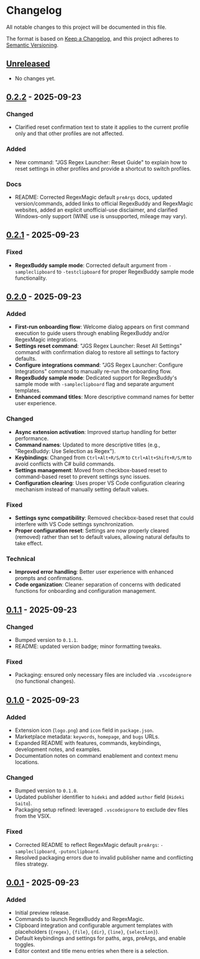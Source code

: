 # Changelog

All notable changes to this project will be documented in this file.

The format is based on [Keep a Changelog](https://keepachangelog.com/en/1.1.0/),
and this project adheres to [Semantic Versioning](https://semver.org/spec/v2.0.0.html).

## [Unreleased]

- No changes yet.

## [0.2.2] - 2025-09-23

### Changed
- Clarified reset confirmation text to state it applies to the current profile only and that other profiles are not affected.

### Added
- New command: "JGS Regex Launcher: Reset Guide" to explain how to reset settings in other profiles and provide a shortcut to switch profiles.

### Docs
- README: Corrected RegexMagic default `preArgs` docs, updated version/commands, added links to official RegexBuddy and RegexMagic websites, added an explicit unofficial-use disclaimer, and clarified Windows-only support (WINE use is unsupported, mileage may vary).

## [0.2.1] - 2025-09-23

### Fixed
- **RegexBuddy sample mode**: Corrected default argument from `-sampleclipboard` to `-testclipboard` for proper RegexBuddy sample mode functionality.

## [0.2.0] - 2025-09-23

### Added
- **First-run onboarding flow**: Welcome dialog appears on first command execution to guide users through enabling RegexBuddy and/or RegexMagic integrations.
- **Settings reset command**: "JGS Regex Launcher: Reset All Settings" command with confirmation dialog to restore all settings to factory defaults.
- **Configure integrations command**: "JGS Regex Launcher: Configure Integrations" command to manually re-run the onboarding flow.
- **RegexBuddy sample mode**: Dedicated support for RegexBuddy's sample mode with `-sampleclipboard` flag and separate argument templates.
- **Enhanced command titles**: More descriptive command names for better user experience.

### Changed
- **Async extension activation**: Improved startup handling for better performance.
- **Command names**: Updated to more descriptive titles (e.g., "RegexBuddy: Use Selection as Regex").
- **Keybindings**: Changed from `Ctrl+Alt+R/S/M` to `Ctrl+Alt+Shift+R/S/M` to avoid conflicts with C# build commands.
- **Settings management**: Moved from checkbox-based reset to command-based reset to prevent settings sync issues.
- **Configuration clearing**: Uses proper VS Code configuration clearing mechanism instead of manually setting default values.

### Fixed
- **Settings sync compatibility**: Removed checkbox-based reset that could interfere with VS Code settings synchronization.
- **Proper configuration reset**: Settings are now properly cleared (removed) rather than set to default values, allowing natural defaults to take effect.

### Technical
- **Improved error handling**: Better user experience with enhanced prompts and confirmations.
- **Code organization**: Cleaner separation of concerns with dedicated functions for onboarding and configuration management.

## [0.1.1] - 2025-09-23

### Changed
- Bumped version to `0.1.1`.
- README: updated version badge; minor formatting tweaks.

### Fixed
- Packaging: ensured only necessary files are included via `.vscodeignore` (no functional changes).

## [0.1.0] - 2025-09-23

### Added
- Extension icon (`logo.png`) and `icon` field in `package.json`.
- Marketplace metadata: `keywords`, `homepage`, and `bugs` URLs.
- Expanded README with features, commands, keybindings, development notes, and examples.
- Documentation notes on command enablement and context menu locations.

### Changed
- Bumped version to `0.1.0`.
- Updated publisher identifier to `hideki` and added `author` field (`Hideki Saito`).
- Packaging setup refined: leveraged `.vscodeignore` to exclude dev files from the VSIX.

### Fixed
- Corrected README to reflect RegexMagic default `preArgs`: `-sampleclipboard`, `-putonclipboard`.
- Resolved packaging errors due to invalid publisher name and conflicting files strategy.

## [0.0.1] - 2025-09-23

### Added
- Initial preview release.
- Commands to launch RegexBuddy and RegexMagic.
- Clipboard integration and configurable argument templates with placeholders (`{regex}`, `{file}`, `{dir}`, `{line}`, `{selection}`).
- Default keybindings and settings for paths, args, preArgs, and enable toggles.
- Editor context and title menu entries when there is a selection.

[Unreleased]: https://github.com/hsaito/regex-jgs-launcher/compare/v0.2.2...HEAD
[0.2.2]: https://github.com/hsaito/regex-jgs-launcher/compare/v0.2.1...v0.2.2
[0.2.1]: https://github.com/hsaito/regex-jgs-launcher/compare/v0.2.0...v0.2.1
[0.2.0]: https://github.com/hsaito/regex-jgs-launcher/compare/v0.1.1...v0.2.0
[0.1.1]: https://github.com/hsaito/regex-jgs-launcher/compare/v0.1.0...v0.1.1
[0.1.0]: https://github.com/hsaito/regex-jgs-launcher/compare/v0.0.1...v0.1.0
[0.0.1]: https://github.com/hsaito/regex-jgs-launcher/releases/tag/v0.0.1